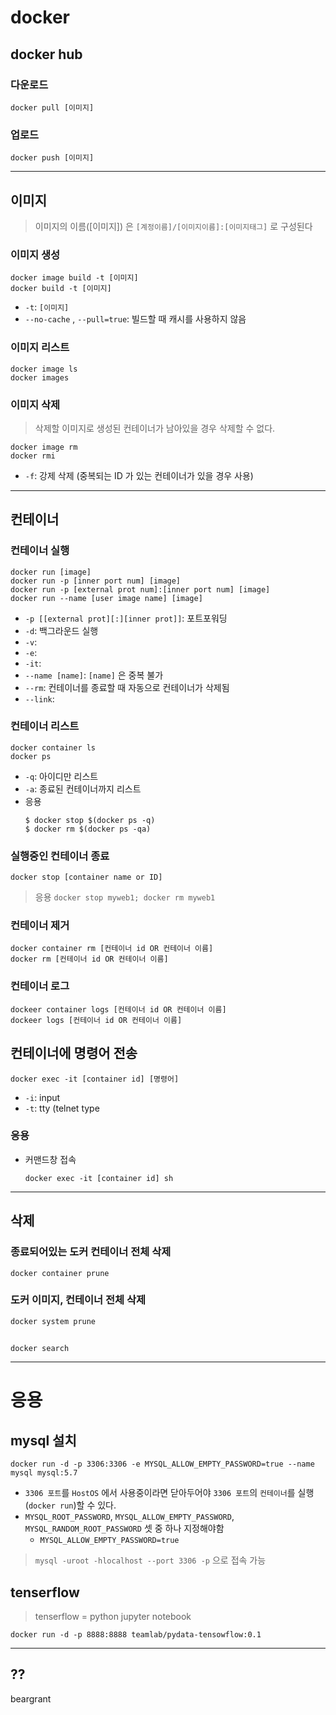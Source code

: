 # docker

## docker hub
### 다운로드
```Shell
docker pull [이미지]
```

### 업로드
```shell
docker push [이미지]
```

---------------------------------------------
## 이미지
> 이미지의 이름([이미지]) 은 `[계정이름]/[이미지이름]:[이미지태그]` 로 구성된다
### 이미지 생성
```shell
docker image build -t [이미지]
docker build -t [이미지]
```
- `-t`: `[이미지]`
- `--no-cache` , `--pull=true`: 빌드할 때 캐시를 사용하지 않음
### 이미지 리스트
```shell
docker image ls
docker images
```
### 이미지 삭제
> 삭제할 이미지로 생성된 컨테이너가 남아있을 경우 삭제할 수 없다.
```shell
docker image rm
docker rmi
```
- `-f`: 강제 삭제 (중복되는 ID 가 있는 컨테이너가 있을 경우 사용)

---------------------------------------------
## 컨테이너
### 컨테이너 실행
```shell
docker run [image]
docker run -p [inner port num] [image]
docker run -p [external prot num]:[inner port num] [image]
docker run --name [user image name] [image]
```
- `-p [[external prot][:][inner prot]]`: 포트포워딩
- `-d`: 백그라운드 실행
- `-v`: 
- `-e`: 
- `-it`: 
- `--name [name]`: `[name]` 은 중복 불가
- `--rm`: 컨테이너를 종료할 때 자동으로 컨테이너가 삭제됨
- `--link`: 

### 컨테이너 리스트
```shell
docker container ls
docker ps
```
- `-q`: 아이디만 리스트
- `-a`: 종료된 컨테이너까지 리스트
- 응용
    ```shell
    $ docker stop $(docker ps -q)
    $ docker rm $(docker ps -qa)
    ```
### 실행중인 컨테이너 종료
```shell
docker stop [container name or ID]
```
> 응용 `docker stop myweb1; docker rm myweb1`
### 컨테이너 제거
```
docker container rm [컨테이너 id OR 컨테이너 이름]
docker rm [컨테이너 id OR 컨테이너 이름]
```
### 컨테이너 로그
```shell
dockeer container logs [컨테이너 id OR 컨테이너 이름]
dockeer logs [컨테이너 id OR 컨테이너 이름]
```

## 컨테이너에 명령어 전송
```shell
docker exec -it [container id] [명령어]
```
- `-i`: input
- `-t`: tty (telnet type 

### 응용
- 커맨드창 접속
    ```shell
    docker exec -it [container id] sh
    ```

---------------------------------------------

## 삭제
    
### 종료되어있는 도커 컨테이너 전체 삭제
```shell
docker container prune
```
### 도커 이미지, 컨테이너 전체 삭제
```shell
docker system prune
```
## 
```shell
docker search
```

---------------------------------------------
# 응용
## mysql 설치
```shell
docker run -d -p 3306:3306 -e MYSQL_ALLOW_EMPTY_PASSWORD=true --name mysql mysql:5.7
```
- `3306 포트`를 `HostOS` 에서 사용중이라면 닫아두어야 `3306 포트`의 `컨테이너`를 실행(`docker run`)할 수 있다.
- `MYSQL_ROOT_PASSWORD`, `MYSQL_ALLOW_EMPTY_PASSWORD`, `MYSQL_RANDOM_ROOT_PASSWORD` 셋 중 하나 지정해야함
    - `MYSQL_ALLOW_EMPTY_PASSWORD=true`
> `mysql -uroot -hlocalhost --port 3306 -p` 으로 접속 가능

## tenserflow
> tenserflow = python jupyter notebook
```shell
docker run -d -p 8888:8888 teamlab/pydata-tensowflow:0.1
```
---------------------------------------------

## ??
beargrant